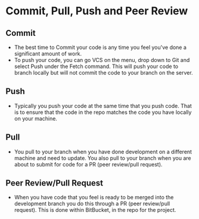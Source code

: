 # Commit, Pull, Push and Peer Review

## Commit

- The best time to Commit your code is any time you feel you've done a
significant amount of work.
- To push your code, you can go VCS on the menu, drop down to Git and select Push
under the Fetch command. This will push your code to branch locally but will not
commit the code to your branch on the server.
## Push
- Typically you push your code at the same time that you push code. That is to ensure
 that the code in the repo matches the code you have locally on your machine.
## Pull
- You pull to your branch when you have done development on a different machine and
need to update. You also pull to your branch when you are about to submit for code for
a PR (peer review/pull request).
## Peer Review/Pull Request
- When you have code that you feel is ready to be merged into the development branch you
do this through a PR (peer review/pull request). This is done within BitBucket, in the repo
for the project.



